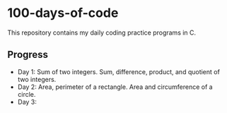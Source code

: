 # 100-days-of-code
This repository contains my daily coding practice programs in C.
## Progress
- Day 1:
Sum of two integers.
Sum, difference, product, and quotient of two integers.
- Day 2:
Area, perimeter of a rectangle.
Area and circumference of a circle.
- Day 3:
